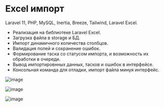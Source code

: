 # Excel импорт

Laravel 11, PHP, MySQL, Inertia, Breeze, Tailwind, Laravel Excel.

- Реализация на библиотеке Laravel Excel.
- Загрузка файла в storage и БД.
- Импорт динамичного количества столбцов.
- Валидация полей и сохранение ошибок.
- Формирование таска со статусом импорта, и возможность их обработки в очереди.
- Вывод импортировнных данных, тасков и ошибок в интерфейсе.
- Консольная команда для отладки, импорт файла минуя интерфейс.

![image](https://github.com/user-attachments/assets/8e63246f-54e2-43b9-ba1e-1ff0631ce0ea)

![image](https://github.com/user-attachments/assets/26bbe280-41b0-4733-bf31-4e38458c235f)

![image](https://github.com/user-attachments/assets/35d4aecd-718d-441c-be04-1fcf2af49ba9)
